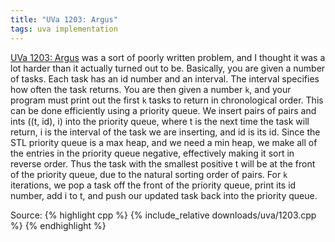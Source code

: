 ```yaml
---
title: "UVa 1203: Argus"
tags: uva implementation
---
```

[UVa 1203: Argus](https://uva.onlinejudge.org/index.php?option=com_onlinejudge&Itemid=8&category=24&page=show_problem&problem=3644) was a sort of poorly written problem, and I thought it was a lot harder than it actually turned out to be. <!--more-->
Basically, you are given a number of tasks. Each task has an id number and an interval. The interval specifies how often the task returns. You are then given a number `k`, and your program must print out the first `k` tasks to return in chronological order. This can be done efficiently using a priority queue. We insert pairs of pairs and ints ((t, id), i) into the priority queue, where t is the next time the task will return, i is the interval of the task we are inserting, and id is its id. Since the STL priority queue is a max heap, and we need a min heap, we make all of the entries in the priority queue negative, effectively making it sort in reverse order. Thus the task with the smallest positive t will be at the front of the priority queue, due to the natural sorting order of pairs. For `k` iterations, we pop a task off the front of the priority queue, print its id number, add i to t, and push our updated task back into the priority queue.

Source:
{% highlight cpp %}
{% include_relative downloads/uva/1203.cpp %}
{% endhighlight %}
